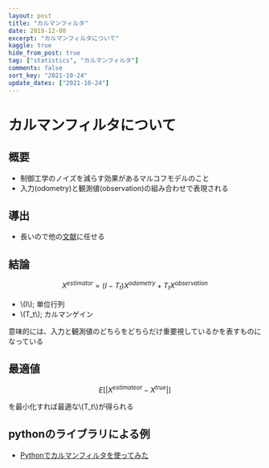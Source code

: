 ```yaml
---
layout: post
title: "カルマンフィルタ"
date: 2019-12-08
excerpt: "カルマンフィルタについて"
kaggle: true
hide_from_post: true
tag: ["statistics", "カルマンフィルタ"]
comments: false
sort_key: "2021-10-24"
update_dates: ["2021-10-24"]
---
```


# カルマンフィルタについて

## 概要
 - 制御工学のノイズを減らす効果があるマルコフモデルのこと
 - 入力(odometry)と観測値(observation)の組み合わせで表現される

## 導出
 - 長いので他の[文献](https://qiita.com/IshitaTakeshi/items/740ac7e9b549eee4cc04)に任せる

## 結論

$$
X^{estimator} = (I-T_t)X^{odometry} + T_t X^{observation}
$$

 - \\(I\\); 単位行列
 - \\(T_t\\); カルマンゲイン

意味的には、入力と観測値のどちらをどちらだけ重要視しているかを表すものになっている

## 最適値

$$
E[|X^{estimateor} - X^{true}|]
$$

を最小化すれば最適な\\(T_t\\)が得られる

## pythonのライブラリによる例
 - [Pythonでカルマンフィルタを使ってみた](https://101010.fun/programming/python-kalman.html)
